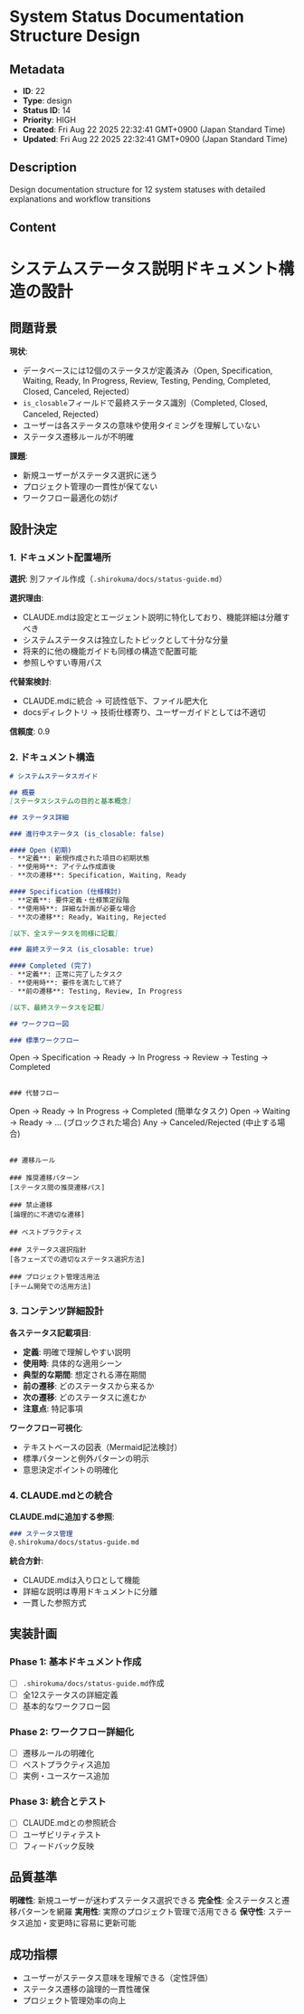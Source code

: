 # System Status Documentation Structure Design

## Metadata

- **ID**: 22
- **Type**: design
- **Status ID**: 14
- **Priority**: HIGH
- **Created**: Fri Aug 22 2025 22:32:41 GMT+0900 (Japan Standard Time)
- **Updated**: Fri Aug 22 2025 22:32:41 GMT+0900 (Japan Standard Time)

## Description

Design documentation structure for 12 system statuses with detailed explanations and workflow transitions

## Content

# システムステータス説明ドキュメント構造の設計

## 問題背景

**現状**:
- データベースには12個のステータスが定義済み（Open, Specification, Waiting, Ready, In Progress, Review, Testing, Pending, Completed, Closed, Canceled, Rejected）
- `is_closable`フィールドで最終ステータス識別（Completed, Closed, Canceled, Rejected）
- ユーザーは各ステータスの意味や使用タイミングを理解していない
- ステータス遷移ルールが不明確

**課題**:
- 新規ユーザーがステータス選択に迷う
- プロジェクト管理の一貫性が保てない
- ワークフロー最適化の妨げ

## 設計決定

### 1. ドキュメント配置場所

**選択**: 別ファイル作成（`.shirokuma/docs/status-guide.md`）

**選択理由**:
- CLAUDE.mdは設定とエージェント説明に特化しており、機能詳細は分離すべき
- システムステータスは独立したトピックとして十分な分量
- 将来的に他の機能ガイドも同様の構造で配置可能
- 参照しやすい専用パス

**代替案検討**:
- CLAUDE.mdに統合 → 可読性低下、ファイル肥大化
- docsディレクトリ → 技術仕様寄り、ユーザーガイドとしては不適切

**信頼度**: 0.9

### 2. ドキュメント構造

```markdown
# システムステータスガイド

## 概要
[ステータスシステムの目的と基本概念]

## ステータス詳細

### 進行中ステータス (is_closable: false)

#### Open (初期)
- **定義**: 新規作成された項目の初期状態
- **使用時**: アイテム作成直後
- **次の遷移**: Specification, Waiting, Ready

#### Specification (仕様検討)
- **定義**: 要件定義・仕様策定段階
- **使用時**: 詳細な計画が必要な場合
- **次の遷移**: Ready, Waiting, Rejected

[以下、全ステータスを同様に記載]

### 最終ステータス (is_closable: true)

#### Completed (完了)
- **定義**: 正常に完了したタスク
- **使用時**: 要件を満たして終了
- **前の遷移**: Testing, Review, In Progress

[以下、最終ステータスを記載]

## ワークフロー図

### 標準ワークフロー
```
Open → Specification → Ready → In Progress → Review → Testing → Completed
```

### 代替フロー
```
Open → Ready → In Progress → Completed (簡単なタスク)
Open → Waiting → Ready → ... (ブロックされた場合)
Any → Canceled/Rejected (中止する場合)
```

## 遷移ルール

### 推奨遷移パターン
[ステータス間の推奨遷移パス]

### 禁止遷移
[論理的に不適切な遷移]

## ベストプラクティス

### ステータス選択指針
[各フェーズでの適切なステータス選択方法]

### プロジェクト管理活用法
[チーム開発での活用方法]
```

### 3. コンテンツ詳細設計

**各ステータス記載項目**:
- **定義**: 明確で理解しやすい説明
- **使用時**: 具体的な適用シーン
- **典型的な期間**: 想定される滞在期間
- **前の遷移**: どのステータスから来るか
- **次の遷移**: どのステータスに進むか
- **注意点**: 特記事項

**ワークフロー可視化**:
- テキストベースの図表（Mermaid記法検討）
- 標準パターンと例外パターンの明示
- 意思決定ポイントの明確化

### 4. CLAUDE.mdとの統合

**CLAUDE.mdに追加する参照**:
```markdown
### ステータス管理
@.shirokuma/docs/status-guide.md
```

**統合方針**:
- CLAUDE.mdは入り口として機能
- 詳細な説明は専用ドキュメントに分離
- 一貫した参照方式

## 実装計画

### Phase 1: 基本ドキュメント作成
- [ ] `.shirokuma/docs/status-guide.md`作成
- [ ] 全12ステータスの詳細定義
- [ ] 基本的なワークフロー図

### Phase 2: ワークフロー詳細化  
- [ ] 遷移ルールの明確化
- [ ] ベストプラクティス追加
- [ ] 実例・ユースケース追加

### Phase 3: 統合とテスト
- [ ] CLAUDE.mdとの参照統合
- [ ] ユーザビリティテスト
- [ ] フィードバック反映

## 品質基準

**明確性**: 新規ユーザーが迷わずステータス選択できる
**完全性**: 全ステータスと遷移パターンを網羅
**実用性**: 実際のプロジェクト管理で活用できる
**保守性**: ステータス追加・変更時に容易に更新可能

## 成功指標

- ユーザーがステータス意味を理解できる（定性評価）
- ステータス遷移の論理的一貫性確保
- プロジェクト管理効率の向上
